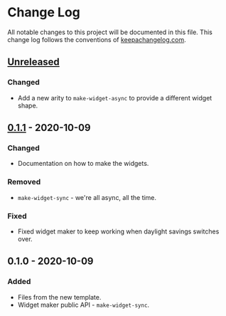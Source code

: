 # Change Log
All notable changes to this project will be documented in this file. This change log follows the conventions of [keepachangelog.com](http://keepachangelog.com/).

## [Unreleased]
### Changed
- Add a new arity to `make-widget-async` to provide a different widget shape.

## [0.1.1] - 2020-10-09
### Changed
- Documentation on how to make the widgets.

### Removed
- `make-widget-sync` - we're all async, all the time.

### Fixed
- Fixed widget maker to keep working when daylight savings switches over.

## 0.1.0 - 2020-10-09
### Added
- Files from the new template.
- Widget maker public API - `make-widget-sync`.

[Unreleased]: https://github.com/your-name/lab2/compare/0.1.1...HEAD
[0.1.1]: https://github.com/your-name/lab2/compare/0.1.0...0.1.1
